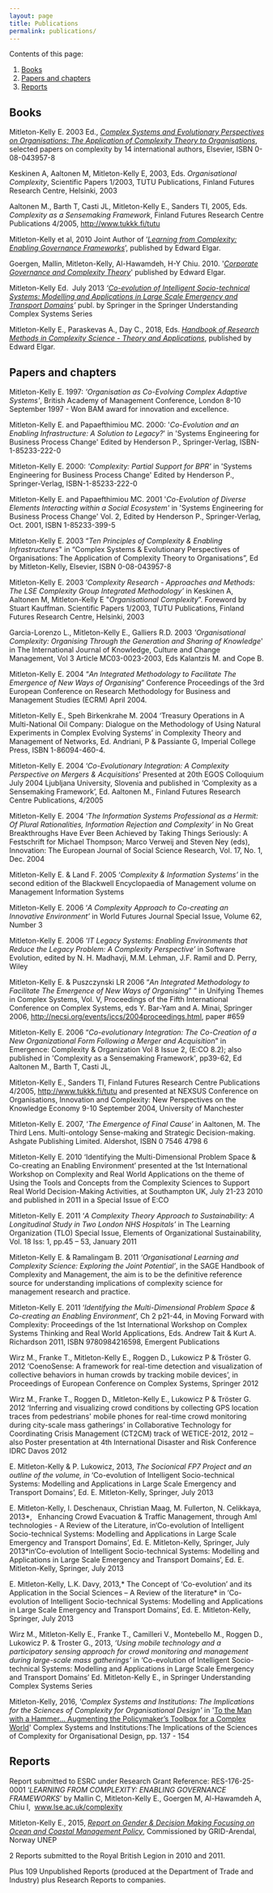 ```yaml
---
layout: page
title: Publications
permalink: publications/
---
```


Contents of this page:

1.  [Books](#books)
2.  [Papers and chapters](#papers-and-chapters)
3.  [Reports](#reports)


Books
-----

Mitleton-Kelly E. 2003 Ed., *[Complex Systems and Evolutionary Perspectives
on Organisations: The Application of Complexity Theory to
Organisations](https://www.amazon.co.uk/Complex-Systems-Evolutionary-Perspectives-Organisations/dp/0080439578)*, selected papers on complexity by 14 international
authors, Elsevier, ISBN 0-08-043957-8

Keskinen A, Aaltonen M, Mitleton-Kelly E, 2003, Eds. *Organisational
Complexity*, Scientific Papers 1/2003, TUTU Publications, Finland
Futures Research Centre, Helsinki, 2003

Aaltonen M., Barth T, Casti JL, Mitleton-Kelly E., Sanders TI, 2005,
Eds. *Complexity as a Sensemaking Framework*, Finland Futures Research
Centre Publications 4/2005, <http://www.tukkk.fi/tutu>

Mitleton-Kelly et al, 2010 Joint Author of ‘*[Learning from Complexity:
Enabling Governance Frameworks](https://www.researchgate.net/publication/265279462_LEARNING_FROM_COMPLEXITY_ENABLING_GOVERNANCE_FRAMEWORKS_LEARNING_FROM_COMPLEXITY_ENABLING_GOVERNANCE_FRAMEWORKS_Contents)*’, published by Edward Elgar.

Goergen, Mallin, Mitleton-Kelly, Al-Hawamdeh, H-Y Chiu. 2010. '*[Corporate Governance and Complexity Theory](http://www.e-elgar.com/shop/corporate-governance-and-complexity-theory)*' published by Edward Elgar.

Mitleton-Kelly Ed.  July 2013 *‘[Co-evolution of Intelligent
Socio-technical Systems: Modelling and Applications in Large Scale
Emergency and Transport Domains](http://www.springer.com/gb/book/9783642366130)’* publ. by Springer in the Springer
Understanding Complex Systems Series

Mitleton-Kelly E., Paraskevas A., Day C., 2018, Eds. *[Handbook of Research Methods in Complexity Science - Theory and Applications](https://www.e-elgar.com/shop/handbook-of-research-methods-in-complexity-science)*, published by Edward Elgar.

Papers and chapters
-------------------

Mitleton-Kelly E. 1997: *'Organisation as Co-Evolving Complex Adaptive
Systems'*, British Academy of Management Conference, London 8-10
September 1997 - Won BAM award for innovation and excellence.

Mitleton-Kelly E. and Papaefthimiou MC. 2000: '*Co-Evolution and an
Enabling Infrastructure: A Solution to Legacy?*' in 'Systems Engineering
for Business Process Change' Edited by Henderson P., Springer-Verlag,
ISBN-1-85233-222-0

Mitleton-Kelly E. 2000: *'Complexity: Partial Support for BPR'* in
'Systems Engineering for Business Process Change' Edited by Henderson
P., Springer-Verlag, ISBN-1-85233-222-0

Mitleton-Kelly E. and Papaefthimiou MC. 2001 '*Co-Evolution of Diverse
Elements Interacting within a Social Ecosystem'* in 'Systems Engineering
for Business Process Change' Vol. 2, Edited by Henderson P.,
Springer-Verlag, Oct. 2001, ISBN 1-85233-399-5

Mitleton-Kelly E. 2003 “*Ten Principles of Complexity & Enabling
Infrastructures*" in “Complex Systems & Evolutionary Perspectives of
Organisations: The Application of Complexity Theory to Organisations”,
Ed by Mitleton-Kelly, Elsevier, ISBN 0-08-043957-8

Mitleton-Kelly E. 2003 ‘*Complexity Research - Approaches and Methods:
The LSE Complexity Group Integrated Methodology’* in Keskinen A,
Aaltonen M, Mitleton-Kelly E "*Organisational Complexity*”. Foreword by
Stuart Kauffman. Scientific Papers 1/2003, TUTU Publications, Finland
Futures Research Centre, Helsinki, 2003

Garcia-Lorenzo L., Mitleton-Kelly E., Galliers R.D. 2003
*'Organisational Complexity: Organising Through the Generation and
Sharing of Knowledge*' in The International Journal of Knowledge,
Culture and Change Management, Vol 3 Article MC03-0023-2003,
Eds Kalantzis M. and Cope B.

Mitleton-Kelly E. 2004 “*An Integrated Methodology to Facilitate The
Emergence of New Ways of Organising*” Conference Proceedings of the 3rd
European Conference on Research Methodology for Business and Management
Studies (ECRM) April 2004.

Mitleton-Kelly E., Speh Birkenkrahe M. 2004 ‘Treasury Operations in A
Multi-National Oil Company: Dialogue on the Methodology of Using Natural
Experiments in Complex Evolving Systems’ in Complexity Theory and
Management of Networks, Ed. Andriani, P & Passiante G, Imperial College
Press, ISBN 1-86094-460-4.

Mitleton-Kelly E. 2004 ‘*Co-Evolutionary Integration: A Complexity
Perspective on Mergers & Acquisitions*’ Presented at 20th EGOS
Colloquium July 2004 Ljubljana University, Slovenia and published in
‘Complexity as a Sensemaking Framework’, Ed. Aaltonen M., Finland
Futures Research Centre Publications, 4/2005

Mitleton-Kelly E. 2004 ‘*The Information Systems Professional as a
Hermit: Of Plural Rationalities, Information Rejection and Complexity’*
in No Great Breakthroughs Have Ever Been Achieved by Taking Things
Seriously: A Festschrift for Michael Thompson; Marco Verweij and Steven
Ney (eds), Innovation: The European Journal of Social Science Research,
Vol. 17, No. 1, Dec. 2004

Mitleton-Kelly E. & Land F. 2005 ‘*Complexity & Information Systems’* in
the second edition of the Blackwell Encyclopaedia of Management volume
on Management Information Systems

Mitleton-Kelly E. 2006 ‘*A Complexity Approach to Co-creating an
Innovative Environment’* in World Futures Journal Special Issue, Volume
62, Number 3

Mitleton-Kelly E. 2006 *'IT Legacy Systems: Enabling Environments that
Reduce the Legacy Problem: A Complexity Perspective’* in Software
Evolution, edited by N. H. Madhavji, M.M. Lehman, J.F. Ramil and D.
Perry, Wiley

Mitleton-Kelly E. & Puszczynski LR 2006 “*An Integrated Methodology to
Facilitate The Emergence of New Ways of Organising*” ” in Unifying
Themes in Complex Systems, Vol. V, Proceedings of the Fifth
International Conference on Complex Systems, eds Y. Bar-Yam and A.
Minai, Springer 2006,
<http://necsi.org/events/iccs/2004proceedings.html>, paper \#659

Mitleton-Kelly E. 2006 “*Co-evolutionary Integration: The Co-Creation of
a New Organizational Form Following a Merger and Acquisition*” in
Emergence: Complexity & Organization Vol 8 Issue 2, (E:CO 8.2); also
published in 'Complexity as a Sensemaking Framework', pp39-62, Ed
Aaltonen M., Barth T, Casti JL,

Mitleton-Kelly E., Sanders TI, Finland Futures Research Centre
Publications 4/2005, <http://www.tukkk.fi/tutu> and presented at NEXSUS Conference on
Organisations, Innovation and Complexity: New Perspectives on the
Knowledge Economy 9-10 September 2004, University of Manchester

Mitleton-Kelly E. 2007, ‘*The Emergence of Final Cause’* in Aaltonen, M.
The Third Lens. Multi-ontology Sense-making and Strategic
Decision-making. Ashgate Publishing Limited. Aldershot, ISBN 0 7546 4798
6

Mitleton-Kelly E. 2010 ‘Identifying the Multi-Dimensional Problem Space
& Co-creating an Enabling Environment’ presented at the 1st
International Workshop on Complexity and Real World Applications on the
theme of Using the Tools and Concepts from the Complexity Sciences to
Support Real World Decision-Making Activities, at Southampton UK, July
21-23 2010 and published in 2011 in a Special Issue of E:CO

Mitleton-Kelly E. 2011 ‘*A Complexity Theory Approach to Sustainability:
A Longitudinal Study in Two London NHS Hospitals’* in The Learning
Organization (TLO) Special Issue, Elements of Organizational
Sustainability, Vol. 18 Iss: 1, pp.45 – 53, January 2011

Mitleton-Kelly E. & Ramalingam B. 2011 *‘Organisational Learning and
Complexity Science: Exploring the Joint Potential’*, in the SAGE
Handbook of Complexity and Management, the aim is to be the definitive
reference source for understanding implications of complexity science
for management research and practice.

Mitleton-Kelly E. 2011 ‘*Identifying the Multi-Dimensional Problem Space
& Co-creating an Enabling Environment*’, Ch 2 p21-44, in Moving Forward
with Complexity: Proceedings of the 1st International Workshop on
Complex Systems Thinking and Real World Applications, Eds. Andrew Tait &
Kurt A. Richardson 2011, ISBN 9780984216598, Emergent Publications

Wirz M., Franke T., Mitleton-Kelly E., Roggen D., Lukowicz P & Tröster
G. 2012 ‘CoenoSense: A framework for real-time detection and
visualization of collective behaviors in human crowds by tracking mobile
devices’, in Proceedings of European Conference on Complex Systems,
Springer 2012

Wirz M., Franke T., Roggen D., Mitleton-Kelly E., Lukowicz P & Tröster
G. 2012 ‘Inferring and visualizing crowd conditions by collecting GPS
location traces from pedestrians' mobile phones for real-time crowd
monitoring during city-scale mass gatherings’ in Collaborative
Technology for Coordinating Crisis Management (CT2CM) track of
WETICE-2012, 2012 – also Poster presentation at 4th International
Disaster and Risk Conference IDRC Davos 2012

E. Mitleton-Kelly & P. Lukowicz, 2013, *The Socionical FP7 Project and
an outline of the volume, in* ‘Co-evolution of Intelligent
Socio-technical Systems: Modelling and Applications in Large Scale
Emergency and Transport Domains’, Ed. E. Mitleton-Kelly, Springer, July
2013

E. Mitleton-Kelly, I. Deschenaux, Christian Maag, M. Fullerton, N.
Celikkaya, 2013*,   Enhancing Crowd Evacuation & Traffic Management,
through AmI technologies - A Review of the Literature, in‘Co-evolution
of Intelligent Socio-technical Systems: Modelling and Applications in
Large Scale Emergency and Transport Domains’, Ed. E. Mitleton-Kelly,
Springer, July 2013*in‘Co-evolution of Intelligent Socio-technical
Systems: Modelling and Applications in Large Scale Emergency and
Transport Domains’, Ed. E. Mitleton-Kelly, Springer, July 2013

E. Mitleton-Kelly, L.K. Davy, 2013,* The Concept of ‘Co-evolution’ and
its Application in the Social Sciences – A Review of the literature* in
‘Co-evolution of Intelligent Socio-technical Systems: Modelling and
Applications in Large Scale Emergency and Transport Domains’, Ed. E.
Mitleton-Kelly, Springer, July 2013

Wirz M., Mitleton-Kelly E., Franke T., Camilleri V., Montebello M.,
Roggen D., Lukowicz P. & Troster G., 2013, *‘Using mobile technology and
a participatory sensing approach for crowd monitoring and management
during large-scale mass gatherings’* in ‘Co-evolution of Intelligent
Socio-technical Systems: Modelling and Applications in Large Scale
Emergency and Transport Domains’ Ed. Mitleton-Kelly E., in Springer
Understanding Complex Systems Series

Mitleton-Kelly, 2016, *'Complex Systems and Institutions: The Implications for the Sciences of Complexity for Organisational Design'* in '[To the Man with a Hammer... Augmenting the Policymaker’s Toolbox for a Complex World](https://www.bertelsmann-stiftung.de/de/publikationen/publikation/did/to-the-man-with-a-hammer-2/)'  Complex Systems and Institutions:The Implications of the Sciences of Complexity for Organisational Design, pp. 137 - 154




Reports
-------

Report submitted to ESRC under Research Grant Reference: RES-176-25-0001
‘*LEARNING FROM COMPLEXITY: ENABLING GOVERNANCE FRAMEWORKS*’ by Mallin
C, Mitleton-Kelly E., Goergen M, Al-Hawamdeh A, Chiu I,
 www.lse.ac.uk/complexity

Mitleton-Kelly E., 2015, *[Report on Gender & Decision Making Focusing on Ocean and Coastal Management Policy]($BUCKET/publications/Gender--Decision-Making-Project-Report-31-Jan-2015.pdf)*, Commissioned by GRID-Arendal, Norway UNEP

2 Reports submitted to the Royal British Legion in 2010 and 2011.

Plus 109 Unpublished Reports (produced at the Department of Trade and
Industry) plus Research Reports to companies.

